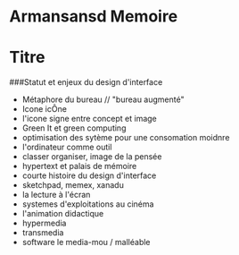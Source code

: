 Armansansd Memoire
============

Titre
=
###Statut et enjeux du design d'interface

* Métaphore du bureau // "bureau augmenté"  
* Icone icÔne
* l'icone signe entre concept et image
* Green It et green computing
* optimisation des sytème pour une consomation moidnre
* l'ordinateur comme outil
* classer organiser, image de la pensée  
* hypertext et palais de mémoire
* courte histoire du design d'interface
* sketchpad, memex, xanadu
* la lecture à l'écran
* systemes d'exploitations au cinéma
* l'animation didactique
* hypermedia
* transmedia
* software le media-mou / malléable








